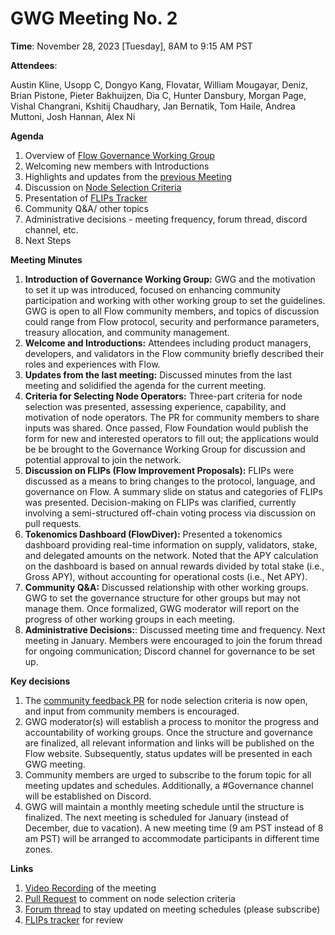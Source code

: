 # GWG Meeting No. 2

**Time**: November 28, 2023 [Tuesday], 8AM to 9:15 AM PST

**Attendees**:

Austin Kline, Usopp C, Dongyo Kang, Flovatar, William Mougayar, Deniz, Brian Pistone, Pieter Bakhuijzen, Dia C, Hunter Dansbury, Morgan Page, Vishal Changrani, Kshitij Chaudhary, Jan Bernatik, Tom Haile, Andrea Muttoni, Josh Hannan, Alex Ni

**Agenda**

1. Overview of [Flow Governance Working Group](https://github.com/onflow/gwg)
2. Welcoming new members with Introductions
3. Highlights and updates from the [previous Meeting](https://github.com/onflow/gwg/blob/main/meetings/GWG-meeting1-Oct31-2023.md)
4. Discussion on [Node Selection Criteria](https://github.com/onflow/gwg/blob/main/meetings/node_selection_criteria.md)
5. Presentation of [FLIPs Tracker](https://github.com/orgs/onflow/projects/37)
6. Community Q&A/ other topics
7. Administrative decisions - meeting frequency, forum thread, discord channel, etc.
8. Next Steps

**Meeting Minutes**

1. **Introduction of Governance Working Group:** GWG and the motivation to set it up was introduced, focused on enhancing community participation and working with other working group to set the guidelines. GWG is open to all Flow community members, and topics of discussion could range from Flow protocol, security and performance parameters, treasury allocation, and community management.
2. **Welcome and Introductions:** Attendees including product managers, developers, and validators in the Flow community briefly described their roles and experiences with Flow.
3. **Updates from the last meeting:** Discussed minutes from the last meeting and solidified the agenda for the current meeting.
4. **Criteria for Selecting Node Operators:** Three-part criteria for node selection was presented, assessing experience, capability, and motivation of node operators. The PR for community members to share inputs was shared. Once passed, Flow Foundation would publish the form for new and interested operators to fill out; the applications would be be brought to the Governance Working Group for discussion and potential approval to join the network.
5. **Discussion on FLIPs (Flow Improvement Proposals):** FLIPs were discussed as a means to bring changes to the protocol, language, and governance on Flow. A summary slide on  status and categories of FLIPs was presented. Decision-making on FLIPs was clarified, currently involving a semi-structured off-chain voting process via discussion on pull requests. 
6. **Tokenomics Dashboard (FlowDiver):** Presented a tokenomics dashboard providing real-time information on supply, validators, stake, and delegated amounts on the network. Noted that the APY calculation on the dashboard is based on annual rewards divided by total stake (i.e., Gross APY), without accounting for operational costs (i.e., Net APY).
7. **Community Q&A:** Discussed relationship with other working groups. GWG to set the governance structure for other groups but may not manage them. Once formalized, GWG moderator will report on the progress of other working groups in each meeting.
8. **Administrative Decisions:**: Discussed meeting time and frequency. Next meeting in January. Members were encouraged to join the forum thread for ongoing communication; Discord channel for governance to be set up.

**Key decisions**

1. The [community feedback PR](https://github.com/onflow/gwg/pull/6) for node selection criteria is now open, and input from community members is encouraged.
2. GWG moderator(s) will establish a process to monitor the progress and accountability of working groups. Once the structure and governance are finalized, all relevant information and links will be published on the Flow website. Subsequently, status updates will be presented in each GWG meeting.
3. Community members are urged to subscribe to the forum topic for all meeting updates and schedules. Additionally, a #Governance channel will be established on Discord.
4. GWG will maintain a monthly meeting schedule until the structure is finalized. The next meeting is scheduled for January (instead of December, due to vacation). A new meeting time (9 am PST instead of 8 am PST) will be arranged to accommodate participants in different time zones.

**Links**

1. [Video Recording](https://www.youtube.com/watch?v=jZ8jjr2s-RI) of the meeting
2. [Pull Request](https://github.com/onflow/gwg/pull/6) to comment on node selection criteria 
3. [Forum thread](https://forum.flow.com/c/governance/flow-working-groups/40) to stay updated on meeting schedules (please subscribe)
4. [FLIPs tracker](https://github.com/orgs/onflow/projects/37/views/1) for review




